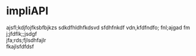 # impliAPI
ajsfl;kdjfojfksbfbjkzs sdkdfhldhfkdsvd sfdhfnkdf vdn,kfdfndfo; fnl;ajgad fm 
j;jfdflk;;jsdgf
<br>
jfa;rds;fjlsdhfajlr
<br>
fkajlsfdfdsf
